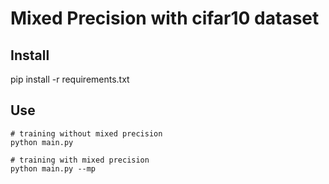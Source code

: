 # Mixed Precision with cifar10 dataset

## Install

pip install -r requirements.txt


## Use 
```
# training without mixed precision
python main.py 

# training with mixed precision
python main.py --mp
```
